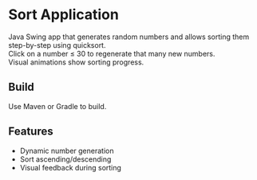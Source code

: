 # Sort Application

Java Swing app that generates random numbers and allows sorting them step-by-step using quicksort.  
Click on a number ≤ 30 to regenerate that many new numbers.  
Visual animations show sorting progress.

## Build

Use Maven or Gradle to build.

## Features

- Dynamic number generation
- Sort ascending/descending
- Visual feedback during sorting
